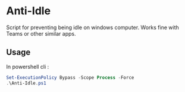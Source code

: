 # Anti-Idle

Script for preventing being idle on windows computer. Works fine with Teams or other similar apps.

## Usage
In powershell cli :
```powershell
Set-ExecutionPolicy Bypass -Scope Process -Force
.\Anti-Idle.ps1
```
